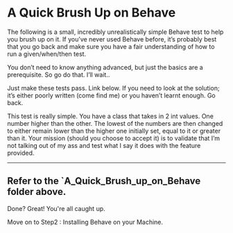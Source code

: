 
# A Quick Brush Up on Behave

The following is a small, incredibly unrealistically simple Behave test to help you brush up on it. If you’ve never used Behave before, it’s probably best that you go back and make sure you have a fair understanding of how to run a given/when/then test.

You don’t need to know anything advanced, but just the basics are a prerequisite. So go do that. I’ll wait..



Just make these tests pass. Link below. If you need to look at the solution; it’s either poorly written (come find me) or you haven’t learnt enough. Go back.

This test is really simple. You have a class that takes in 2 int values. One number higher than the other. The lowest of the numbers are then changed to either remain lower than the higher one initially set, equal to it or greater than it. Your mission (should you choose to accept it) is to validate that I’m not talking out of my ass and test what I say it does with the feature provided.

--------------------
Refer to the `A_Quick_Brush_up_on_Behave folder above.
----------------

Done? Great! You're all caught up.

Move on to Step2 : Installing Behave on your Machine.

